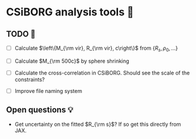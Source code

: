 # CSiBORG analysis tools :dart:

## TODO :scroll:
- [ ] Calculate $\left\{M_{\rm vir}, R_{\rm vir}, c\right\}$ from $\left\{R_s, \rho_0, \ldots \right\}$
- [ ] Calculate $M_{\rm 500c}$ by sphere shrinking
- [ ] Calculate the cross-correlation in CSiBORG. Should see the scale of the constraints?
- [ ] Improve file naming system


## Open questions :bulb:
- Get uncertainty on the fitted $R_{\rm s}$? If so get this directly from JAX.